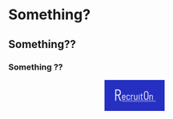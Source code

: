 # Something?
## Something??
### Something ??

<p align="center">
  <img src="https://github.com/ims-opensolutions/space-frog-recruit-on-app/blob/master/logo/Recruit0n_big.jpg" width="120" alt="RecruitOn Logo" />
</p>
